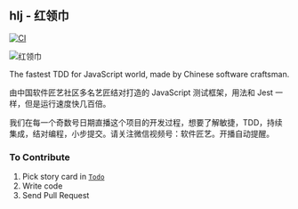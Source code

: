 ## hlj - 红领巾

[![CI](https://github.com/codingstyle-cn/hlj/actions/workflows/node.js.yml/badge.svg)](https://github.com/codingstyle-cn/hlj/actions/workflows/node.js.yml)

![红领巾](https://ss3.bdstatic.com/70cFv8Sh_Q1YnxGkpoWK1HF6hhy/it/u=1171776514,2459144423&fm=26&gp=0.jpg)

The fastest TDD for JavaScript world, made by Chinese software craftsman.

由中国软件匠艺社区多名艺匠结对打造的 JavaScript 测试框架，用法和 Jest 一样，但是运行速度快几百倍。

我们在每一个奇数号日期直播这个项目的开发过程，想要了解敏捷，TDD，持续集成，结对编程，小步提交。请关注微信视频号：软件匠艺。开播自动提醒。

### To Contribute

1. Pick story card in [`Todo`](https://github.com/codingstyle-cn/hlj/projects/1)
2. Write code
3. Send Pull Request
